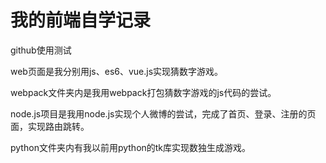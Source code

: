 # 我的前端自学记录

github使用测试

web页面是我分别用js、es6、vue.js实现猜数字游戏。

webpack文件夹内是我用webpack打包猜数字游戏的js代码的尝试。

node.js项目是我用node.js实现个人微博的尝试，完成了首页、登录、注册的页面，实现路由跳转。

python文件夹内有我以前用python的tk库实现数独生成游戏。